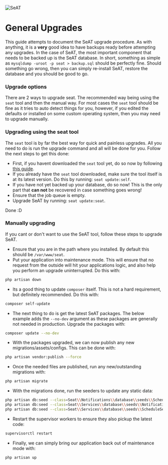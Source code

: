 ![SeAT](https://i.imgur.com/aPPOxSK.png)

# General Upgrades

This guide attempts to document the SeAT upgrade procedure. As with anything, it is a **very** good idea to have backups ready before attempting any upgrades. In the case of SeAT, the most important component that needs to be backed up is the SeAT database. In short, something as simple as `mysqldump -uroot -p seat > backup.sql` should be perfectly fine. Should something go wrong, then you can simply re-install SeAT, restore the database and you should be good to go.

### Upgrade options
There are 2 ways to upgrade seat. The recommended way being using the `seat` tool and then the manual way. For most cases the `seat` tool should be fine as it tries to auto detect things for you, however, if you edited the defaults or installed on some custom operating system, then you may need to upgrade manually.

### Upgrading using the seat tool
The `seat` tool is by far the best way for quick and painless upgrades. All you need to do is run the upgrade command and all will be done for you. Follow the next steps to get this done:

- First, if you havent downloaded the `seat` tool yet, do so now by following [this guide](/installation_guides/getting_started/#seat-tool).
- If you already have the `seat` tool downloaded, make sure the tool itself is at its latest version. Do this by running: `seat update:self`.
- If you have not yet backed up your database, do so now! This is the only part that **can not** be recovered in case something goes wrong!
- Ensure that the job queue is empty.
- Upgrade SeAT by running: `seat update:seat`.

Done :D

### Manually upgrading
If you cant or don't want to use the SeAT tool, follow these steps to upgrade SeAT.

* Ensure that you are in the path where you installed. By default this should be `/var/www/seat`.
* Put your application into maintenance mode. This will ensure that no request from the outside will hit your applications logic, and also help you perform an upgrade uninterrupted. Do this with:

```bash
php artisan down
```

* Its a good thing to update `composer` itself. This is not a hard requirement, but definitely recommended. Do this with:

```bash
composer self-update
```

* The next thing to do is get the latest SeAT packages. The below example adds the `--no-dev` argument as these packages are generally not needed in production. Upgrade the packages with:

```bash
composer update --no-dev
```

* With the packages upgraded, we can now publish any new migrations/assets/configs. This can be done with:

```bash
php artisan vendor:publish --force
```

* Once the needed files are published, run any new/outstanding migrations with:

```bash
php artisan migrate
```

* With the migrations done, run the seeders to update any static data:

```bash
php artisan db:seed --class=Seat\\Notifications\\database\\seeds\\ScheduleSeeder
php artisan db:seed --class=Seat\\Services\\database\\seeds\\NotificationTypesSeeder
php artisan db:seed --class=Seat\\Services\\database\\seeds\\ScheduleSeeder
```

* Restart the supervisor workers to ensure they also pickup the latest code:

```bash
supervisorctl restart
```

* Finally, we can simply bring our application back out of maintenance mode with:

```bash
php artisan up
```
